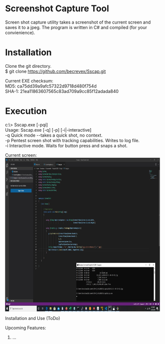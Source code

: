 # Screenshot Capture Tool

Screen shot capture utility takes a screenshot of the current screen and saves it to a jpeg. The program is written in C# and compiled (for your convienience).

# Installation
Clone the git directory.<br>
$ git clone https://github.com/becrevex/Sscap.git<br>

Current EXE checksum:<br>
   MD5: ca75dd39a9afc57322d9718d480f754d                         
   SHA-1: 21ea11863607565c83ad709a9cc85f12adada840<br>

# Execution
c:\\> Sscap.exe [-pqi]<br>
Usage: Sscap.exe [-q] [-p] [-i|-interactive]<br>
     -q     Quick mode --takes a quick shot, no context.<br>
     -p     Pentest screen shot with tracking capabilities. Writes to log file.<br>
     -i     Interactive mode.  Waits for button press and snaps a shot.<br>

Current screen:
<img align="center" src="https://github.com/becrevex/Sscap/blob/master/ss2020-22-3--04-20-23.jpg" width="700" height="500" />

Installation and Use (ToDo)

Upcoming Features:
   1) ...
